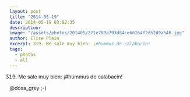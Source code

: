 ```yaml
---
layout: post
title: "2014-05-19"
date: 2014-05-19 03:02:35
description: 
image: "/assets/photos/201405/271e780a793d84ce66164f2d52d9a546.jpg"
author: Elise Plain
excerpt: 319. Me sale muy bien: ¡#hummus de calabacín!
tags: 
  - photos
  - all
---
```


319. Me sale muy bien: ¡#hummus de calabacín!
<p></p>
<p>@doxa_grey ;-)</p>